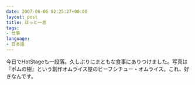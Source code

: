 ```yaml
---
date: 2007-06-06 02:25:27+00:00
layout: post
title: ほっと一息
tags:
- 仕事
language:
- 日本語
---
```


今日でHotStageも一段落。久しぶりにまともな食事にありつけました。写真は『ポムの樹』という創作オムライス屋のビーフシチュー・オムライス。これ、好きなんです。

